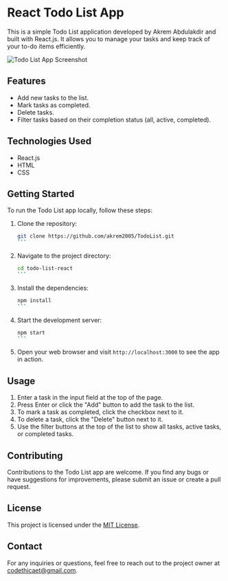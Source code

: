 # React Todo List App

This is a simple Todo List application developed by Akrem Abdulakdir and built with React.js. It allows you to manage your tasks and keep track of your to-do items efficiently.

![Todo List App Screenshot]()

## Features

- Add new tasks to the list.
- Mark tasks as completed.
- Delete tasks.
- Filter tasks based on their completion status (all, active, completed).

## Technologies Used

- React.js
- HTML
- CSS

## Getting Started

To run the Todo List app locally, follow these steps:

1. Clone the repository:

   ````bash
   git clone https://github.com/akrem2005/TodoList.git
   ```

   ````

2. Navigate to the project directory:

   ````bash
   cd todo-list-react
   ```

   ````

3. Install the dependencies:

   ````bash
   npm install
   ```

   ````

4. Start the development server:

   ````bash
   npm start
   ```

   ````

5. Open your web browser and visit `http://localhost:3000` to see the app in action.

## Usage

1. Enter a task in the input field at the top of the page.
2. Press Enter or click the "Add" button to add the task to the list.
3. To mark a task as completed, click the checkbox next to it.
4. To delete a task, click the "Delete" button next to it.
5. Use the filter buttons at the top of the list to show all tasks, active tasks, or completed tasks.

## Contributing

Contributions to the Todo List app are welcome. If you find any bugs or have suggestions for improvements, please submit an issue or create a pull request.

## License

This project is licensed under the [MIT License](LICENSE).

## Contact

For any inquiries or questions, feel free to reach out to the project owner at codethicaet@gmail.com.
